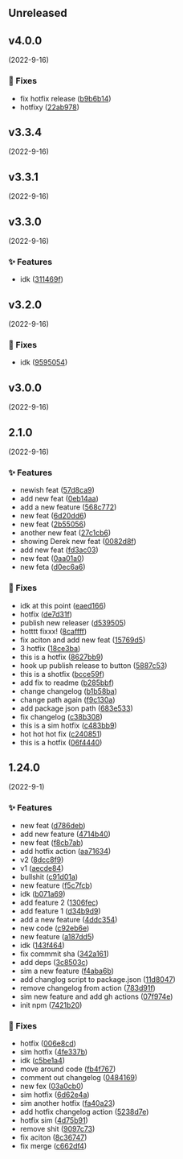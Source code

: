 
## Unreleased 


## v4.0.0
 (2022-9-16)

### 🐛 Fixes

- fix hotfix release ([b9b6b14](https://github.com/BrandSourceDigital/alta/commit/b9b6b1473486c43c1574c04ad9c276a3028a7ac7))
- hotfixy ([22ab978](https://github.com/BrandSourceDigital/alta/commit/22ab9782ad73b0a77ea7788cf7a5e94c6d8dcc8b))


## v3.3.4
 (2022-9-16)


## v3.3.1
 (2022-9-16)


## v3.3.0
 (2022-9-16)

### ✨ Features

- idk ([311469f](https://github.com/BrandSourceDigital/alta/commit/311469fe9841a750da9e819a1b0d1c8780bb033f))


## v3.2.0
 (2022-9-16)

### 🐛 Fixes

- idk ([9595054](https://github.com/BrandSourceDigital/alta/commit/9595054f4f074539692c94d011df11bd2afad9ba))


## v3.0.0
 (2022-9-16)


## 2.1.0
 (2022-9-16)

### ✨ Features

- newish feat ([57d8ca9](https://github.com/BrandSourceDigital/alta/commit/57d8ca98125811e8697c8ddd9f484f31f1e27e2d))
- add new feat ([0eb14aa](https://github.com/BrandSourceDigital/alta/commit/0eb14aa90bd8306c1674f40c9749df28365406f9))
- add a new feature ([568c772](https://github.com/BrandSourceDigital/alta/commit/568c77299a29470cb7e375a56636856e5a5c9439))
- new feat ([6d20dd6](https://github.com/BrandSourceDigital/alta/commit/6d20dd621f6c7233f51d3ac0127480e9c971dae6))
- new feat ([2b55056](https://github.com/BrandSourceDigital/alta/commit/2b55056a37ef63d59059357567dcf432239e7007))
- another new feat ([27c1cb6](https://github.com/BrandSourceDigital/alta/commit/27c1cb6911e1df700183a44b4a5d7970255987c1))
- showing Derek new feat ([0082d8f](https://github.com/BrandSourceDigital/alta/commit/0082d8f03eb3b3b521a2acab8556a184c96c3015))
- add new feat ([fd3ac03](https://github.com/BrandSourceDigital/alta/commit/fd3ac03012dbec5187349c11b02aa06dff010f3b))
- new feat ([0aa01a0](https://github.com/BrandSourceDigital/alta/commit/0aa01a08a36d657c57581ba174d8db97f7199556))
- new feta ([d0ec6a6](https://github.com/BrandSourceDigital/alta/commit/d0ec6a6df5c2f35202abebc652b7d86409e51c07))

### 🐛 Fixes

- idk at this point ([eaed166](https://github.com/BrandSourceDigital/alta/commit/eaed166d8fb9abdd142e465a7f2645c38b557b43))
- hotfix ([de7d31f](https://github.com/BrandSourceDigital/alta/commit/de7d31f69d6058c077d46f07412d01789a52808b))
- publish new releaser ([d539505](https://github.com/BrandSourceDigital/alta/commit/d5395053b3e61bb5b13a1ebe5be808c8d22631e9))
- hotttt fixxx! ([8caffff](https://github.com/BrandSourceDigital/alta/commit/8cafffffc067f676e5cc773b9b42c1797f3e7710))
- fix aciton and add new feat ([15769d5](https://github.com/BrandSourceDigital/alta/commit/15769d561da3cb37e45ec5d9f68de439ef03ab4e))
- 3 hotfix ([18ce3ba](https://github.com/BrandSourceDigital/alta/commit/18ce3babf0754568986fc2e6d6115472bd555ba6))
- this is a hotfix ([8627bb9](https://github.com/BrandSourceDigital/alta/commit/8627bb9b5a00febb2c7a1466e48e0058f4cb8a19))
- hook up publish release to button ([5887c53](https://github.com/BrandSourceDigital/alta/commit/5887c5342f8942ec2deaa5d7d6eab45a0838da2e))
- this is a shotfix ([bcce59f](https://github.com/BrandSourceDigital/alta/commit/bcce59fb5a63054349a6dbde9ba1097d5d53d0fe))
- add fix to readme ([b285bbf](https://github.com/BrandSourceDigital/alta/commit/b285bbfbc58c7bfa7f264fa68cf5265d107722de))
- change changelog ([b1b58ba](https://github.com/BrandSourceDigital/alta/commit/b1b58bac23409c784ad3be452ea400bbe338893d))
- change path again ([f9c130a](https://github.com/BrandSourceDigital/alta/commit/f9c130a69f6f895569a51b7e1336f5356a26cf68))
- add package json path ([683e533](https://github.com/BrandSourceDigital/alta/commit/683e5335d16d2e05367e9289a1108d53162bfee1))
- fix changelog ([c38b308](https://github.com/BrandSourceDigital/alta/commit/c38b3083f747328eeee247817bd2ef981b129414))
- this is a sim hotfix ([c483bb9](https://github.com/BrandSourceDigital/alta/commit/c483bb986fd717f50c8d36869f0e2009f787e882))
- hot hot hot fix ([c240851](https://github.com/BrandSourceDigital/alta/commit/c2408518952a55c8957f7a8333de08870176fa04))
- this is a hotfix ([06f4440](https://github.com/BrandSourceDigital/alta/commit/06f44409450de213099adf979380720f70fda796))


## 1.24.0
 (2022-9-1)

### ✨ Features

- new feat ([d786deb](https://github.com/BrandSourceDigital/alta/commit/d786debc89a7d6779f82cb0089ea54e019ff062f))
- add new feature ([4714b40](https://github.com/BrandSourceDigital/alta/commit/4714b40cd7ae5579d5d76108847f14d62cefb6e2))
- new feat ([f8cb7ab](https://github.com/BrandSourceDigital/alta/commit/f8cb7ab36cab2b7cd147bc3501bab287d1151360))
- add hotfix action ([aa71634](https://github.com/BrandSourceDigital/alta/commit/aa71634767937a12c9be2966a86fc5b57965ff1e))
- v2 ([8dcc8f9](https://github.com/BrandSourceDigital/alta/commit/8dcc8f9ecf5c6ef4c881141a749414976b801fcf))
- v1 ([aecde84](https://github.com/BrandSourceDigital/alta/commit/aecde849f707ae4372c44044869422ace161db06))
- bullshit ([c91d01a](https://github.com/BrandSourceDigital/alta/commit/c91d01a7eea32160082b89a28b2706c74dd89fbf))
- new feature ([f5c7fcb](https://github.com/BrandSourceDigital/alta/commit/f5c7fcb01fa296db7edb95a7c64f1a979d53f326))
- idk ([b071a69](https://github.com/BrandSourceDigital/alta/commit/b071a690b2170dac42bfe9926bd91612b91b9213))
- add feature 2 ([1306fec](https://github.com/BrandSourceDigital/alta/commit/1306fec5d96a3be02295728b675d66dfec212453))
- add feature 1 ([d34b9d9](https://github.com/BrandSourceDigital/alta/commit/d34b9d96ab4e0cbb11f599a540c916b288e6900c))
- add a new feature ([4ddc354](https://github.com/BrandSourceDigital/alta/commit/4ddc354528b51a08397f2e111eb5bb7060f34710))
- new code ([c92eb6e](https://github.com/BrandSourceDigital/alta/commit/c92eb6e0556ab17f71814678d5fecd041ed31843))
- new feature ([a187dd5](https://github.com/BrandSourceDigital/alta/commit/a187dd59733777c678cc8a4c1cd7757351baca0d))
- idk ([143f464](https://github.com/BrandSourceDigital/alta/commit/143f46418871d13166c7313f53517a2e86b2b65e))
- fix commmit sha ([342a161](https://github.com/BrandSourceDigital/alta/commit/342a1614a81b7b59d7e5ca78e86541617173eff7))
- add deps ([3c8503c](https://github.com/BrandSourceDigital/alta/commit/3c8503c43dfb5c4ea5ba36cadb212de72f1fd08c))
- sim a new feature ([f4aba6b](https://github.com/BrandSourceDigital/alta/commit/f4aba6b4ae4421e60edee8fe76b918cb9c3c8d4d))
- add changlog script to package.json ([11d8047](https://github.com/BrandSourceDigital/alta/commit/11d804747c5ebfc5a70aa8f9c5cf770b8c46d063))
- remove changelog from action ([783d91f](https://github.com/BrandSourceDigital/alta/commit/783d91f8918183a8e5f3e2cf70b451d02a92683c))
- sim new feature and add gh actions ([07f974e](https://github.com/BrandSourceDigital/alta/commit/07f974e89eb343befcdaa6d22b78e9b0b1de6e1c))
- init npm ([7421b20](https://github.com/BrandSourceDigital/alta/commit/7421b202d729aac87785b3320c3ab67d85d8f9fe))

### 🐛 Fixes

- hotfix ([006e8cd](https://github.com/BrandSourceDigital/alta/commit/006e8cd396180d8a2560655d5a63a65f0011a555))
- sim hotfix ([4fe337b](https://github.com/BrandSourceDigital/alta/commit/4fe337b22282005cb491051fd1326094cc132e02))
- idk ([c5be1a4](https://github.com/BrandSourceDigital/alta/commit/c5be1a4cae47f4c0ed33ace46eb6660ff094b48d))
- move around code ([fb4f767](https://github.com/BrandSourceDigital/alta/commit/fb4f767b77ded43fa1fb36ff1dc845e5c2c95dc1))
- comment out changelog ([0484169](https://github.com/BrandSourceDigital/alta/commit/04841693f704a8804129bdd4cd412915551d830a))
- new fex ([03a0cb0](https://github.com/BrandSourceDigital/alta/commit/03a0cb0a6ef8c778860e450506f9bf5dd6a3ce60))
- sim hotfix ([6d62e4a](https://github.com/BrandSourceDigital/alta/commit/6d62e4a061a2543f51d52bb7a7e166367826678a))
- sim another hotfix ([fa40a23](https://github.com/BrandSourceDigital/alta/commit/fa40a23016850bc54827d5856ea82dbd33f75522))
- add hotfix changelog action ([5238d7e](https://github.com/BrandSourceDigital/alta/commit/5238d7e335f5f04ee06b8d2662ec83edb78ce903))
- hotfix sim ([4d75b91](https://github.com/BrandSourceDigital/alta/commit/4d75b914f431319d8f8a37205964973d6b5bf895))
- remove shit ([9097c73](https://github.com/BrandSourceDigital/alta/commit/9097c736d47a9c12e7e14e15c6454ea521b38bc9))
- fix aciton ([8c36747](https://github.com/BrandSourceDigital/alta/commit/8c36747ec9f5ffe820159e31fb468863631b5bba))
- fix merge ([c662df4](https://github.com/BrandSourceDigital/alta/commit/c662df4b772c19be61273dcbdb973275770ef943))
